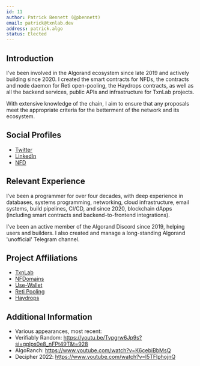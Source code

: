 ```yaml
---
id: 11
author: Patrick Bennett (@pbennett)
email: patrick@txnlab.dev
address: patrick.algo
status: Elected
---
```


## Introduction

I've been involved in the Algorand ecosystem since late 2019 and actively building since 2020. I created the smart contracts for NFDs, the contracts and node daemon for Reti open-pooling, the Haydrops contracts, as well as all the backend services, public APIs and infrastructure for TxnLab projects.

With extensive knowledge of the chain, I aim to ensure that any proposals meet the appropriate criteria for the betterment of the network and its ecosystem.

## Social Profiles

- [Twitter](https://x.com/patrickbennett)
- [LinkedIn](https://www.linkedin.com/in/patrick-bennett)
- [NFD](https://app.nf.domains/name/patrick.algo)

## Relevant Experience

I’ve been a programmer for over four decades, with deep experience in databases, systems programming, networking, cloud infrastructure, email systems, build pipelines, CI/CD, and since 2020, blockchain dApps (including smart contracts and backend-to-frontend integrations).  

I’ve been an active member of the Algorand Discord since 2019, helping users and builders. I also created and manage a long-standing Algorand 'unofficial' Telegram channel.

## Project Affiliations

- [TxnLab](https://www.txnlab.dev/)
- [NFDomains](https://app.nf.domains/)
- [Use-Wallet](https://github.com/TxnLab/use-wallet)
- [Reti Pooling](https://reti.nodely.io/)
- [Haydrops](https://drops.hay.app/drops)

## Additional Information

- Various appearances, most recent:
- Verifiably Random: https://youtu.be/Tvpgrw6Jp9s?si=gplps0e8_nFPt49T&t=928
- AlgoRanch: https://www.youtube.com/watch?v=K6cebiBbMsQ
- Decipher 2022: https://www.youtube.com/watch?v=l5TFlphojnQ
